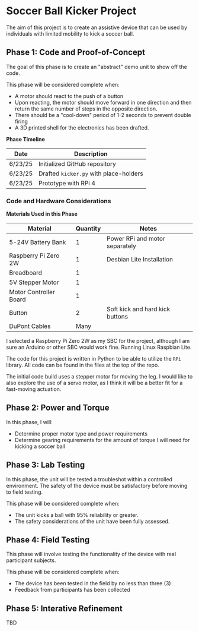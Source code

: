 # Soccer Ball Kicker Project

The aim of this project is to create an assistive device that can be used by individuals with limited mobility to kick a soccer ball.

## Phase 1: Code and Proof-of-Concept

The goal of this phase is to create an "abstract" demo unit to show off the code.

This phase will be considered complete when:

- A motor should react to the push of a button
- Upon reacting, the motor should move forward in one direction and then return the same number of steps in the opposite direction.
- There should be a "cool-down" period of 1-2 seconds to prevent double firing
- A 3D printed shell for the electronics has been drafted.

**Phase Timeline**

| Date    | Description                            |
| ------- | -------------------------------------- |
| 6/23/25 | Initialized GitHub repository          |
| 6/23/25 | Drafted `kicker.py` with place-holders |
| 6/23/25 | Prototype with RPi 4                   |

### Code and Hardware Considerations

**Materials Used in this Phase**

| Material               | Quantity | Notes                           |
| ---------------------- | -------- | ------------------------------- |
| 5-24V Battery Bank     | 1        | Power RPi and motor separately  |
| Raspberry Pi Zero 2W   | 1        | Desbian Lite Installation       |
| Breadboard             | 1        |                                 |
| 5V Stepper Motor       | 1        |                                 |
| Motor Controller Board | 1        |                                 |
| Button                 | 2        | Soft kick and hard kick buttons |
| DuPont Cables          | Many     |                                 |

I selected a Raspberry Pi Zero 2W as my SBC for the project, although I am sure an Arduino or other SBC would work fine. Running Linux Raspbian Lite.

The code for this project is written in Python to be able to utilize the `RPi` library. All code can be found in the files at the top of the repo.

The initial code build uses a stepper motor for moving the leg. I would like to also explore the use of a servo motor, as I think it will be a better fit for a fast-moving actuation.

## Phase 2: Power and Torque

In this phase, I will:

- Determine proper motor type and power requirements
- Determine gearing requirements for the amount of torque I will need for kicking a soccer ball

## Phase 3: Lab Testing

In this phase, the unit will be tested a troubleshot within a controlled environment. The safety of the device must be satisfactory before moving to field testing.

This phase will be considered complete when:

- The unit kicks a ball with 95% reliability or greater.
- The safety considerations of the unit have been fully assessed.

## Phase 4: Field Testing

This phase will involve testing the functionality of the device with real participant subjects.

This phase will be considered complete when:

- The device has been tested in the field by no less than three (3)
- Feedback from participants has been collected

## Phase 5: Interative Refinement

TBD

